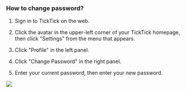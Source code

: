 ### How to change password?

1. Sign in to TickTick on the web.

2. Click the avatar in the upper-left corner of your TickTick homepage, then click "Settings" from the menu that appears.

3. Click "Profile" in the left panel.

4. Click "Change Password" in the right panel.

5. Enter your current password, then enter your new password.

![](../../../images/ticktick-web-version/personal-profile/2.2.3.png)

